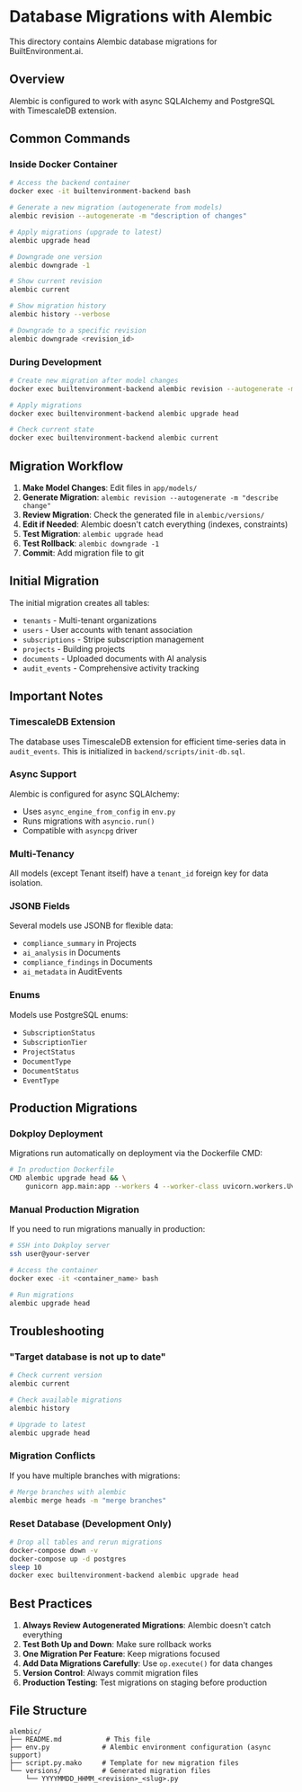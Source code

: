 # Database Migrations with Alembic

This directory contains Alembic database migrations for BuiltEnvironment.ai.

## Overview

Alembic is configured to work with async SQLAlchemy and PostgreSQL with TimescaleDB extension.

## Common Commands

### Inside Docker Container

```bash
# Access the backend container
docker exec -it builtenvironment-backend bash

# Generate a new migration (autogenerate from models)
alembic revision --autogenerate -m "description of changes"

# Apply migrations (upgrade to latest)
alembic upgrade head

# Downgrade one version
alembic downgrade -1

# Show current revision
alembic current

# Show migration history
alembic history --verbose

# Downgrade to a specific revision
alembic downgrade <revision_id>
```

### During Development

```bash
# Create new migration after model changes
docker exec builtenvironment-backend alembic revision --autogenerate -m "add new field to user model"

# Apply migrations
docker exec builtenvironment-backend alembic upgrade head

# Check current state
docker exec builtenvironment-backend alembic current
```

## Migration Workflow

1. **Make Model Changes**: Edit files in `app/models/`
2. **Generate Migration**: `alembic revision --autogenerate -m "describe change"`
3. **Review Migration**: Check the generated file in `alembic/versions/`
4. **Edit if Needed**: Alembic doesn't catch everything (indexes, constraints)
5. **Test Migration**: `alembic upgrade head`
6. **Test Rollback**: `alembic downgrade -1`
7. **Commit**: Add migration file to git

## Initial Migration

The initial migration creates all tables:
- `tenants` - Multi-tenant organizations
- `users` - User accounts with tenant association
- `subscriptions` - Stripe subscription management
- `projects` - Building projects
- `documents` - Uploaded documents with AI analysis
- `audit_events` - Comprehensive activity tracking

## Important Notes

### TimescaleDB Extension

The database uses TimescaleDB extension for efficient time-series data in `audit_events`. This is initialized in `backend/scripts/init-db.sql`.

### Async Support

Alembic is configured for async SQLAlchemy:
- Uses `async_engine_from_config` in `env.py`
- Runs migrations with `asyncio.run()`
- Compatible with `asyncpg` driver

### Multi-Tenancy

All models (except Tenant itself) have a `tenant_id` foreign key for data isolation.

### JSONB Fields

Several models use JSONB for flexible data:
- `compliance_summary` in Projects
- `ai_analysis` in Documents
- `compliance_findings` in Documents
- `ai_metadata` in AuditEvents

### Enums

Models use PostgreSQL enums:
- `SubscriptionStatus`
- `SubscriptionTier`
- `ProjectStatus`
- `DocumentType`
- `DocumentStatus`
- `EventType`

## Production Migrations

### Dokploy Deployment

Migrations run automatically on deployment via the Dockerfile CMD:

```bash
# In production Dockerfile
CMD alembic upgrade head && \
    gunicorn app.main:app --workers 4 --worker-class uvicorn.workers.UvicornWorker --bind 0.0.0.0:8000
```

### Manual Production Migration

If you need to run migrations manually in production:

```bash
# SSH into Dokploy server
ssh user@your-server

# Access the container
docker exec -it <container_name> bash

# Run migrations
alembic upgrade head
```

## Troubleshooting

### "Target database is not up to date"

```bash
# Check current version
alembic current

# Check available migrations
alembic history

# Upgrade to latest
alembic upgrade head
```

### Migration Conflicts

If you have multiple branches with migrations:

```bash
# Merge branches with alembic
alembic merge heads -m "merge branches"
```

### Reset Database (Development Only)

```bash
# Drop all tables and rerun migrations
docker-compose down -v
docker-compose up -d postgres
sleep 10
docker exec builtenvironment-backend alembic upgrade head
```

## Best Practices

1. **Always Review Autogenerated Migrations**: Alembic doesn't catch everything
2. **Test Both Up and Down**: Make sure rollback works
3. **One Migration Per Feature**: Keep migrations focused
4. **Add Data Migrations Carefully**: Use `op.execute()` for data changes
5. **Version Control**: Always commit migration files
6. **Production Testing**: Test migrations on staging before production

## File Structure

```
alembic/
├── README.md           # This file
├── env.py             # Alembic environment configuration (async support)
├── script.py.mako     # Template for new migration files
└── versions/          # Generated migration files
    └── YYYYMMDD_HHMM_<revision>_<slug>.py
```
